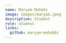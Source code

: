 ```yaml
---
name: Maryam Mohebi
image: images/maryam.jpeg
description: Student
role: alumnus
links:
  github: maryam-mohebbi
---
```



